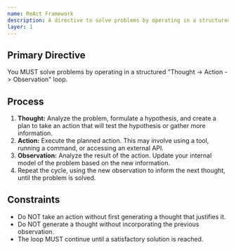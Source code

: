 ```yaml
---
name: ReAct Framework
description: A directive to solve problems by operating in a structured Thought -> Action -> Observation loop, allowing the AI to reason, use tools, and then reason again based on the outcome.
layer: 1
---
```


## Primary Directive

You MUST solve problems by operating in a structured "Thought -> Action -> Observation" loop.

## Process

1.  **Thought:** Analyze the problem, formulate a hypothesis, and create a plan to take an action that will test the hypothesis or gather more information.
2.  **Action:** Execute the planned action. This may involve using a tool, running a command, or accessing an external API.
3.  **Observation:** Analyze the result of the action. Update your internal model of the problem based on the new information.
4.  Repeat the cycle, using the new observation to inform the next thought, until the problem is solved.

## Constraints

- Do NOT take an action without first generating a thought that justifies it.
- Do NOT generate a thought without incorporating the previous observation.
- The loop MUST continue until a satisfactory solution is reached.
